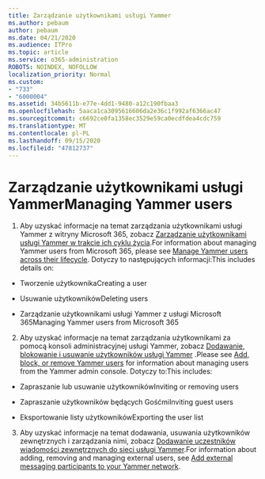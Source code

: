 ```yaml
---
title: Zarządzanie użytkownikami usługi Yammer
ms.author: pebaum
author: pebaum
ms.date: 04/21/2020
ms.audience: ITPro
ms.topic: article
ms.service: o365-administration
ROBOTS: NOINDEX, NOFOLLOW
localization_priority: Normal
ms.custom:
- "733"
- "6000004"
ms.assetid: 34b5611b-e77e-4dd1-9480-a12c190fbaa3
ms.openlocfilehash: 5aaca1ca3095616606da2e36c1f992af6366ac47
ms.sourcegitcommit: c6692ce0fa1358ec3529e59ca0ecdfdea4cdc759
ms.translationtype: MT
ms.contentlocale: pl-PL
ms.lasthandoff: 09/15/2020
ms.locfileid: "47812737"
---
```

# <a name="managing-yammer-users"></a><span data-ttu-id="b77e5-102">Zarządzanie użytkownikami usługi Yammer</span><span class="sxs-lookup"><span data-stu-id="b77e5-102">Managing Yammer users</span></span>

1. <span data-ttu-id="b77e5-103">Aby uzyskać informacje na temat zarządzania użytkownikami usługi Yammer z witryny Microsoft 365, zobacz [Zarządzanie użytkownikami usługi Yammer w trakcie ich cyklu życia](https://docs.microsoft.com/yammer/manage-yammer-users/manage-users-across-their-lifecycle).</span><span class="sxs-lookup"><span data-stu-id="b77e5-103">For information about managing Yammer users from Microsoft 365, please see [Manage Yammer users across their lifecycle](https://docs.microsoft.com/yammer/manage-yammer-users/manage-users-across-their-lifecycle).</span></span> <span data-ttu-id="b77e5-104">Dotyczy to następujących informacji:</span><span class="sxs-lookup"><span data-stu-id="b77e5-104">This includes details on:</span></span>

  - <span data-ttu-id="b77e5-105">Tworzenie użytkownika</span><span class="sxs-lookup"><span data-stu-id="b77e5-105">Creating a user</span></span>

  - <span data-ttu-id="b77e5-106">Usuwanie użytkowników</span><span class="sxs-lookup"><span data-stu-id="b77e5-106">Deleting users</span></span>

  - <span data-ttu-id="b77e5-107">Zarządzanie użytkownikami usługi Yammer z usługi Microsoft 365</span><span class="sxs-lookup"><span data-stu-id="b77e5-107">Managing Yammer users from Microsoft 365</span></span>

2. <span data-ttu-id="b77e5-108">Aby uzyskać informacje na temat zarządzania użytkownikami za pomocą konsoli administracyjnej usługi Yammer, zobacz [Dodawanie, blokowanie i usuwanie użytkowników usługi Yammer](https://alchemyportal.azurewebsites.net/Rule/ManageYammer%20users%20across%20their%20lifecycle%20from%20Office%20365) .</span><span class="sxs-lookup"><span data-stu-id="b77e5-108">Please see [Add, block, or remove Yammer users](https://alchemyportal.azurewebsites.net/Rule/ManageYammer%20users%20across%20their%20lifecycle%20from%20Office%20365) for information about managing users from the Yammer admin console.</span></span> <span data-ttu-id="b77e5-109">Dotyczy to:</span><span class="sxs-lookup"><span data-stu-id="b77e5-109">This includes:</span></span>

  - <span data-ttu-id="b77e5-110">Zapraszanie lub usuwanie użytkowników</span><span class="sxs-lookup"><span data-stu-id="b77e5-110">Inviting or removing users</span></span>

  - <span data-ttu-id="b77e5-111">Zapraszanie użytkowników będących Gośćmi</span><span class="sxs-lookup"><span data-stu-id="b77e5-111">Inviting guest users</span></span>

  - <span data-ttu-id="b77e5-112">Eksportowanie listy użytkowników</span><span class="sxs-lookup"><span data-stu-id="b77e5-112">Exporting the user list</span></span>

3. <span data-ttu-id="b77e5-113">Aby uzyskać informacje na temat dodawania, usuwania użytkowników zewnętrznych i zarządzania nimi, zobacz [Dodawanie uczestników wiadomości zewnętrznych do sieci usługi Yammer](https://docs.microsoft.com/yammer/work-with-external-users/add-external-participants).</span><span class="sxs-lookup"><span data-stu-id="b77e5-113">For information about adding, removing and managing external users, see [Add external messaging participants to your Yammer network](https://docs.microsoft.com/yammer/work-with-external-users/add-external-participants).</span></span>
